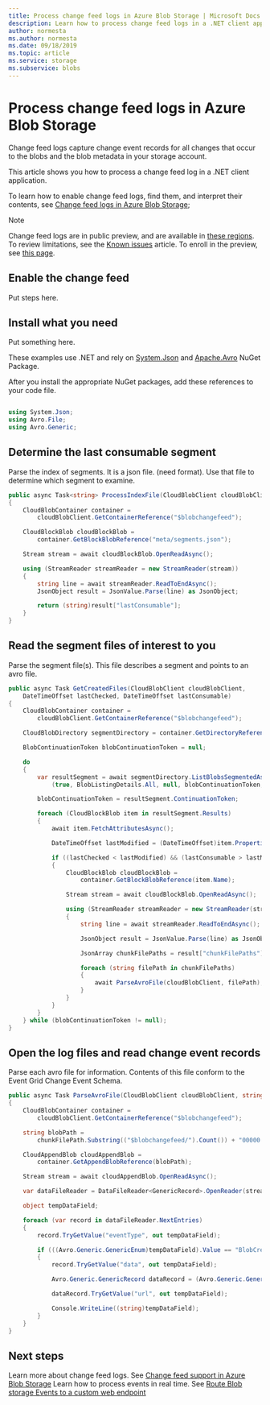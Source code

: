 ```yaml
---
title: Process change feed logs in Azure Blob Storage | Microsoft Docs
description: Learn how to process change feed logs in a .NET client application
author: normesta
ms.author: normesta
ms.date: 09/18/2019
ms.topic: article
ms.service: storage
ms.subservice: blobs
---
```


# Process change feed logs in Azure Blob Storage

Change feed logs capture change event records for all changes that occur to the blobs and the blob metadata in your storage account.

This article shows you how to process a change feed log in a .NET client application.

To learn how to enable change feed logs, find them, and interpret their contents, see [Change feed logs in Azure Blob Storage](storage-blob-change-feed.md);

> [!NOTE]
> Change feed logs are in public preview, and are available in [these regions](#region-availability). To review limitations, see the [Known issues](data-lake-storage-known-issues.md) article. To enroll in the preview, see [this page](www.microsoft.com).

## Enable the change feed

Put steps here.

## Install what you need

Put something here.

These examples use .NET and rely on [System.Json](https://www.nuget.org/packages/System.Json/) and [Apache.Avro](https://www.nuget.org/packages/Apache.Avro/) NuGet Package.  

After you install the appropriate NuGet packages, add these references to your code file.

```csharp

using System.Json;
using Avro.File;
using Avro.Generic;

```

## Determine the last consumable segment

Parse the index of segments. It is a json file. (need format). Use that file to determine which segment to examine.

```csharp
public async Task<string> ProcessIndexFile(CloudBlobClient cloudBlobClient)
{
    CloudBlobContainer container =
        cloudBlobClient.GetContainerReference("$blobchangefeed");

    CloudBlockBlob cloudBlockBlob =
        container.GetBlockBlobReference("meta/segments.json");

    Stream stream = await cloudBlockBlob.OpenReadAsync();

    using (StreamReader streamReader = new StreamReader(stream))
    {
        string line = await streamReader.ReadToEndAsync();
        JsonObject result = JsonValue.Parse(line) as JsonObject;

        return (string)result["lastConsumable"];
    }
}
```

## Read the segment files of interest to you

Parse the segment file(s). This file describes a segment and points to an avro file.

```csharp
public async Task GetCreatedFiles(CloudBlobClient cloudBlobClient, 
    DateTimeOffset lastChecked, DateTimeOffset lastConsumable)
{
    CloudBlobContainer container =
        cloudBlobClient.GetContainerReference("$blobchangefeed");

    CloudBlobDirectory segmentDirectory = container.GetDirectoryReference("idx");

    BlobContinuationToken blobContinuationToken = null;

    do
    {
        var resultSegment = await segmentDirectory.ListBlobsSegmentedAsync
            (true, BlobListingDetails.All, null, blobContinuationToken, null, null);

        blobContinuationToken = resultSegment.ContinuationToken;

        foreach (CloudBlockBlob item in resultSegment.Results)
        {
            await item.FetchAttributesAsync();

            DateTimeOffset lastModified = (DateTimeOffset)item.Properties.LastModified;

            if ((lastChecked < lastModified) && (lastConsumable > lastModified))
            {
                CloudBlockBlob cloudBlockBlob =
                    container.GetBlockBlobReference(item.Name);

                Stream stream = await cloudBlockBlob.OpenReadAsync();

                using (StreamReader streamReader = new StreamReader(stream))
                {
                    string line = await streamReader.ReadToEndAsync();

                    JsonObject result = JsonValue.Parse(line) as JsonObject;

                    JsonArray chunkFilePaths = result["chunkFilePaths"] as JsonArray;

                    foreach (string filePath in chunkFilePaths)
                    {
                        await ParseAvroFile(cloudBlobClient, filePath);
                    }
                }
            }
        }
    } while (blobContinuationToken != null);
}
```

## Open the log files and read change event records

Parse each avro file for information. Contents of this file conform to the Event Grid Change Event Schema.

```csharp
public async Task ParseAvroFile(CloudBlobClient cloudBlobClient, string chunkFilePath)
{
    CloudBlobContainer container = 
        cloudBlobClient.GetContainerReference("$blobchangefeed");

    string blobPath = 
        chunkFilePath.Substring(("$blobchangefeed/").Count()) + "00000.avro";

    CloudAppendBlob cloudAppendBlob =
        container.GetAppendBlobReference(blobPath);

    Stream stream = await cloudAppendBlob.OpenReadAsync();

    var dataFileReader = DataFileReader<GenericRecord>.OpenReader(stream);

    object tempDataField;

    foreach (var record in dataFileReader.NextEntries)
    {
        record.TryGetValue("eventType", out tempDataField);

        if (((Avro.Generic.GenericEnum)tempDataField).Value == "BlobCreated")
        {
            record.TryGetValue("data", out tempDataField);

            Avro.Generic.GenericRecord dataRecord = (Avro.Generic.GenericRecord)tempDataField;

            dataRecord.TryGetValue("url", out tempDataField);

            Console.WriteLine((string)tempDataField);
        }
    }
}
```

## Next steps

Learn more about change feed logs. See [Change feed support in Azure Blob Storage](storage-blob-change-feed.md)
Learn how to process events in real time. See [Route Blob storage Events to a custom web endpoint](storage-blob-event-quickstart.md)